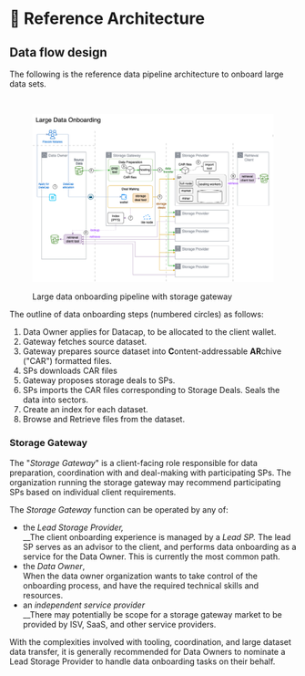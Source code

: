 # 📐 Reference Architecture

## Data flow design

The following is the reference data pipeline architecture to onboard large data sets.&#x20;

 

<figure><img src="../.gitbook/assets/large-data-onboarding-reference-architecture.drawio.png" alt=""><figcaption><p>Large data onboarding pipeline with storage gateway</p></figcaption></figure>

The outline of data onboarding steps (numbered circles) as follows:

1. Data Owner applies for Datacap, to be allocated to the client wallet.
2. Gateway fetches source dataset.
3. Gateway prepares source dataset into **C**ontent-addressable **AR**chive ("CAR") formatted files.
4. SPs downloads CAR files
5. Gateway proposes storage deals to SPs.
6. SPs imports the CAR files corresponding to Storage Deals. Seals the data into sectors.
7. Create an index for each dataset.
8. Browse and Retrieve files from the dataset.&#x20;

### Storage Gateway

The "_Storage Gateway_" is a client-facing role responsible for data preparation, coordination with and deal-making with participating SPs. The organization running the storage gateway may recommend participating SPs based on individual client requirements.

The _Storage Gateway_ function can be operated by any of:

* the _Lead Storage Provider,_\
  __The client onboarding experience is managed by a _Lead SP._ The lead SP serves as an advisor to the client, and performs data onboarding as a service for the Data Owner. This is currently the most common path.
* the _Data Owner_,\
  When the data owner organization wants to take control of the onboarding process, and have the required technical skills and resources.
* an _independent_ _service provider_\
  __There may potentially be scope for a storage gateway market to be provided by ISV, SaaS, and other service providers.&#x20;

With the complexities involved with tooling, coordination, and large dataset data transfer, it is generally recommended for Data Owners to nominate a Lead Storage Provider to handle data onboarding tasks on their behalf.

###
